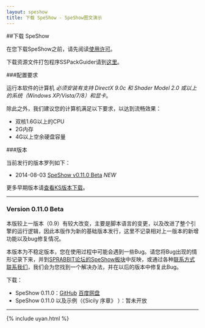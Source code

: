 ```yaml
---
layout: speshow
title: 下载 SpeShow - SpeShow图文演示
---
```


##下载 SpeShow

在您下载SpeShow之前，请先阅读[使用许可](license.html)。

下载资源文件打包程序SSPackGuider请到[这里](pack_guider.html)。

###配置要求

运行本软件的计算机 *必须安装有支持 DirectX 9.0c 和 Shader Model 2.0 或以上的系统（Windows XP/Vista/7/8）和显卡*。

除此之外，我们建议您的计算机满足以下要求，以达到流畅效果：

 - 双核1.6G以上的CPU
 - 2G内存
 - 4G以上空余硬盘容量

###版本

当前发行的版本罗列如下：

 - 2014-08-03 [SpeShow v0.11.0 Beta](#speshow_v_0.11.0) *NEW*
 
更多早期版本请[查看KS版本下载](/spengine/download.html)。

*****************************************************************************

<h3 id="speshow_v_0.11.0">Version 0.11.0 Beta</h3>

本版较上一版本（0.9）有较大改变，主要是脚本语言的变更，以及改进了整个引擎的运行逻辑，因此本版作为新的基础版本发行，这里不记录相对上一版本的新增功能以及bug修复情况。

本版本为不稳定版本，您在使用过程中可能会遇到一些Bug。请您将Bug出现的情形记录下来，并到[SPRABBIT论坛的SpeShow板块](http://bbs.sprabbit.com/categories/speshow)中反映，或通过各种[联系方式联系我们](http://blog.sprabbit.com/about/)，我们会为您找到一个解决办法，并在以后的版本中修复此Bug。

下载：

 - SpeShow 0.11.0：[GitHub](https://github.com/denjones/spengine/releases/download/v0.11.0/SpeShow.0.11.zip) [百度网盘](http://pan.baidu.com/s/1bnaT0kf)
 - SpeShow 0.11.0 以及示例（《Sicily 序章》 ）：暂未开放

***********************************************************************

{% include uyan.html %}